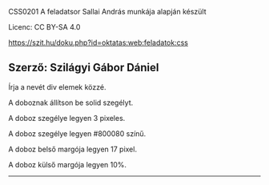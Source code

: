 CSS0201
A feladatsor Sallai András munkája alapján készült

Licenc: CC BY-SA 4.0

https://szit.hu/doku.php?id=oktatas:web:feladatok:css

Szerző: Szilágyi Gábor Dániel
-------------------------------
Írja a nevét div elemek közzé.

A doboznak állítson be solid szegélyt.

A doboz szegélye legyen 3 pixeles.

A doboz szegélye legyen #800080 színű.

A doboz belső margója legyen 17 pixel.

A doboz külső margója legyen 10%.

---------------------------------
